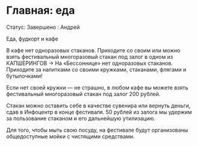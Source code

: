 # Главная: еда

Статус: Завершено
: Андрей

Еда, фудкорт и кафе

В кафе нет одноразовых стаканов. Приходите со своим или можно взять фестивальный многоразовый стакан под залог в одном из КАПШЕРИНГОВ
->
На «Бессоннице» нет одноразовых стаканов. Приходите за напитками со своими кружками, стаканами, флягами и бутылочками!

Если нет своей кружки — не страшно, в любом кафе вы можете взять фестивальный многоразовый стакан под залог 200 рублей.

Стакан можно оставить себе в качестве сувенира или вернуть деньги, сдав в Инфоцентр в конце фестиваля. 50 рублей из залога мы удержим за пользование стаканом и его дальнейшую утилизацию.

Для того, чтобы мыть свою посуду, на фестивале будут организованы общедоступные мойки с чистящими средствами.